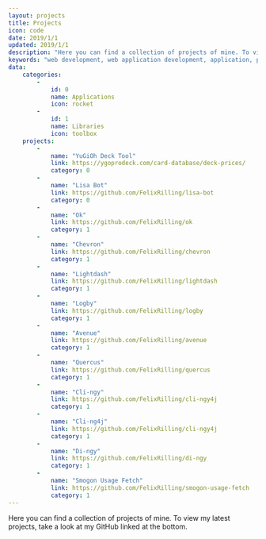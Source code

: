 ```yaml
---
layout: projects
title: Projects
icon: code
date: 2019/1/1
updated: 2019/1/1
description: "Here you can find a collection of projects of mine. To view my latest projects, take a look at my GitHub linked at the bottom."
keywords: "web development, web application development, application, project, archive"
data:
    categories:
        - 
            id: 0
            name: Applications
            icon: rocket
        - 
            id: 1
            name: Libraries
            icon: toolbox
    projects:
        -
            name: "YuGiOh Deck Tool"
            link: https://ygoprodeck.com/card-database/deck-prices/
            category: 0
        -
            name: "Lisa Bot"
            link: https://github.com/FelixRilling/lisa-bot
            category: 0
        - 
            name: "Ok"
            link: https://github.com/FelixRilling/ok
            category: 1
        - 
            name: "Chevron"
            link: https://github.com/FelixRilling/chevron
            category: 1
        - 
            name: "Lightdash"
            link: https://github.com/FelixRilling/lightdash
            category: 1
        - 
            name: "Logby"
            link: https://github.com/FelixRilling/logby
            category: 1
        - 
            name: "Avenue"
            link: https://github.com/FelixRilling/avenue
            category: 1
        - 
            name: "Quercus"
            link: https://github.com/FelixRilling/quercus
            category: 1
        - 
            name: "Cli-ngy"
            link: https://github.com/FelixRilling/cli-ngy4j
            category: 1
        - 
            name: "Cli-ng4j"
            link: https://github.com/FelixRilling/cli-ngy4j
            category: 1
        - 
            name: "Di-ngy"
            link: https://github.com/FelixRilling/di-ngy
            category: 1
        - 
            name: "Smogon Usage Fetch"
            link: https://github.com/FelixRilling/smogon-usage-fetch
            category: 1
---
```


Here you can find a collection of projects of mine.
To view my latest projects, take a look at my GitHub linked at the bottom.
